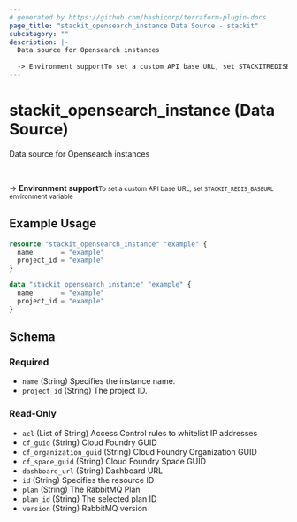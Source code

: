 ```yaml
---
# generated by https://github.com/hashicorp/terraform-plugin-docs
page_title: "stackit_opensearch_instance Data Source - stackit"
subcategory: ""
description: |-
  Data source for Opensearch instances
  
  -> Environment supportTo set a custom API base URL, set STACKITREDISBASEURL environment variable
---
```


# stackit_opensearch_instance (Data Source)

Data source for Opensearch instances


<br />

-> __Environment support__<small>To set a custom API base URL, set <code>STACKIT_REDIS_BASEURL</code> environment variable </small>

## Example Usage

```terraform
resource "stackit_opensearch_instance" "example" {
  name       = "example"
  project_id = "example"
}

data "stackit_opensearch_instance" "example" {
  name       = "example"
  project_id = "example"
}
```

<!-- schema generated by tfplugindocs -->
## Schema

### Required

- `name` (String) Specifies the instance name.
- `project_id` (String) The project ID.

### Read-Only

- `acl` (List of String) Access Control rules to whitelist IP addresses
- `cf_guid` (String) Cloud Foundry GUID
- `cf_organization_guid` (String) Cloud Foundry Organization GUID
- `cf_space_guid` (String) Cloud Foundry Space GUID
- `dashboard_url` (String) Dashboard URL
- `id` (String) Specifies the resource ID
- `plan` (String) The RabbitMQ Plan
- `plan_id` (String) The selected plan ID
- `version` (String) RabbitMQ version


